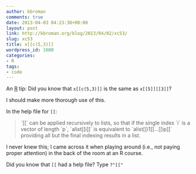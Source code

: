```yaml
---
author: kbroman
comments: true
date: 2013-04-03 04:23:38+00:00
layout: post
link: http://kbroman.org/blog/2013/04/02/xc53/
slug: xc53
title: x[[c(5,3)]]
wordpress_id: 1600
categories:
- R
tags:
- code
---
```


An [R](http://r-project.org) tip:
Did you know that `x[[c(5,3)]]` is the same as `x[[5]][[3]]`?

I should make more thorough use of this.

In the help file for `[[`:



<blockquote>
`[[` can be applied recursively to lists, so that if the single index `i` is a vector of length `p`, `alist[[i]]` is equivalent to `alist[[i1]]...[[ip]]` providing all but the final indexing results in a list.
</blockquote>



I never knew this; I came across it when playing around (i.e., not paying proper attention) in the back of the room at an R course.

Did you know that `[[` had a help file?  Type `?"[["`
